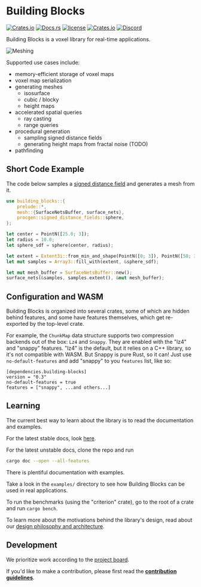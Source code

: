 # Building Blocks

[![Crates.io](https://img.shields.io/crates/v/building-blocks.svg)](https://crates.io/crates/building-blocks)
[![Docs.rs](https://docs.rs/building-blocks/badge.svg)](https://docs.rs/building-blocks)
[![license](https://img.shields.io/badge/license-MIT-blue.svg)](https://github.com/bonsairobo/building-blocks/blob/main/LICENSE)
[![Crates.io](https://img.shields.io/crates/d/building-blocks.svg)](https://crates.io/crates/building-blocks)
[![Discord](https://img.shields.io/discord/770726405557321778.svg?logo=discord&colorB=7289DA)](https://discord.gg/CnTNjwb)

Building Blocks is a voxel library for real-time applications.

![Meshing](https://i.imgur.com/IZwfRHc.gif)

Supported use cases include:

- memory-efficient storage of voxel maps
- voxel map serialization
- generating meshes
  - isosurface
  - cubic / blocky
  - height maps
- accelerated spatial queries
  - ray casting
  - range queries
- procedural generation
  - sampling signed distance fields
  - generating height maps from fractal noise (TODO)
- pathfinding

## Short Code Example

The code below samples a [signed distance field](https://en.wikipedia.org/wiki/Signed_distance_function) and generates a mesh from it.

```rust
use building_blocks::{
    prelude::*,
    mesh::{SurfaceNetsBuffer, surface_nets},
    procgen::signed_distance_fields::sphere,
};

let center = PointN([25.0; 3]);
let radius = 10.0;
let sphere_sdf = sphere(center, radius);

let extent = Extent3i::from_min_and_shape(PointN([0; 3]), PointN([50; 3]));
let mut samples = Array3::fill_with(extent, &sphere_sdf);

let mut mesh_buffer = SurfaceNetsBuffer::new();
surface_nets(&samples, samples.extent(), &mut mesh_buffer);
```

## Configuration and WASM

Building Blocks is organized into several crates, some of which are hidden behind features, and some have features themselves,
which get re-exported by the top-level crate.

For example, the `ChunkMap` data structure supports two compression backends out of the box: `Lz4` and `Snappy`.
They are enabled with the "lz4" and "snappy" features. "lz4" is the default, but it relies on a C++ library, so
it's not compatible with WASM. But Snappy is pure Rust, so it can! Just use `no-default-features` and add "snappy"
to you `features` list, like so:

```
[dependencies.building-blocks]
version = "0.3"
no-default-features = true
features = ["snappy", ...and others...]
```

## Learning

The current best way to learn about the library is to read the documentation and
examples.

For the latest stable docs, look [here](https://docs.rs/building_blocks/latest/building_blocks).

For the latest unstable docs, clone the repo and run

```sh
cargo doc --open --all-features
```

There is plentiful documentation with examples.

Take a look in the `examples/` directory to see how Building Blocks can be used
in real applications.

To run the benchmarks (using the "criterion" crate), go to the root of a crate
and run `cargo bench`.

To learn more about the motivations behind the library's design, read about our
[design philosophy and architecture](https://github.com/bonsairobo/building-blocks/blob/main/DESIGN.md).

## Development

We prioritize work according to the [project board](https://github.com/bonsairobo/building-blocks/projects/1).

If you'd like to make a contribution, please first read the
**[contribution guidelines](https://github.com/bonsairobo/building-blocks/blob/main/CONTRIBUTING.md)**.

